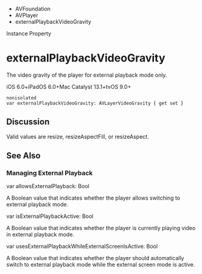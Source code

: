 

- AVFoundation
- AVPlayer
-  externalPlaybackVideoGravity 

Instance Property

# externalPlaybackVideoGravity

The video gravity of the player for external playback mode only.

iOS 6.0+iPadOS 6.0+Mac Catalyst 13.1+tvOS 9.0+

``` source
nonisolated
var externalPlaybackVideoGravity: AVLayerVideoGravity { get set }
```

## Discussion

Valid values are resize, resizeAspectFill, or resizeAspect.

## See Also

### Managing External Playback

var allowsExternalPlayback: Bool

A Boolean value that indicates whether the player allows switching to external playback mode.

var isExternalPlaybackActive: Bool

A Boolean value that indicates whether the player is currently playing video in external playback mode.

var usesExternalPlaybackWhileExternalScreenIsActive: Bool

A Boolean value that indicates whether the player should automatically switch to external playback mode while the external screen mode is active.

